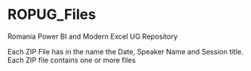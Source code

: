 # ROPUG_Files
Romania Power BI and Modern Excel UG Repository

Each ZIP File has in the name the Date, Speaker Name and Session title.
Each ZIP file contains one or more files
